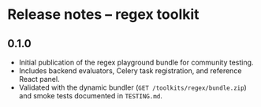 # Release notes – regex toolkit

## 0.1.0
- Initial publication of the regex playground bundle for community testing.
- Includes backend evaluators, Celery task registration, and reference React panel.
- Validated with the dynamic bundler (`GET /toolkits/regex/bundle.zip`) and smoke tests documented in `TESTING.md`.
